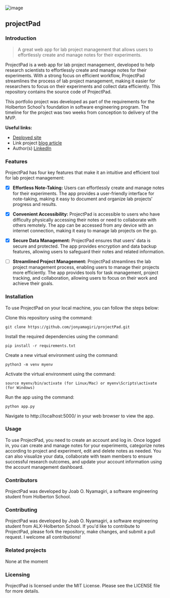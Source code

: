 ![image](https://user-images.githubusercontent.com/95341497/230357459-6e940b17-6157-4691-a2ef-76e084c6f7af.png)

## projectPad

### Introduction

> A great web app for lab project management that allows users to effortlessly create and manage notes for their experiments.

ProjectPad is a web app for lab project management, developed to help research scientists to effortlessly create and manage notes for their experiments. With a strong focus on efficient workflow, ProjectPad streamlines the process of lab project management, making it easier for researchers to focus on their experiments and collect data efficiently. This repository contains the source code of ProjectPad.

This portfolio project was developed as part of the requirements for the Holberton School's foundation in software engineering program. The timeline for the project was two weeks from conception to delivery of the MVP.

**Useful links:**
- [Deployed site](https://projectpad.onrender.com/home)
- Link project [blog article](https://medium.com/@jonyamagiri/introducing-projectpad-754ac88bae9a)
- Author(s) [LinkedIn](https://www.linkedin.com/in/jonyamagiri/)

### Features
ProjectPad has four key features that make it an intuitive and efficient tool for lab project management:

- [x] **Effortless Note-Taking:** Users can effortlessly create and manage notes for their experiments. The app provides a user-friendly interface for note-taking, making it easy to document and organize lab projects' progress and results.

- [x] **Convenient Accessibility:** ProjectPad is accessible to users who have difficulty physically accessing their notes or need to collaborate with others remotely. The app can be accessed from any device with an internet connection, making it easy to manage lab projects on the go.

- [x] **Secure Data Management:** ProjectPad ensures that users' data is secure and protected. The app provides encryption and data backup features, allowing users to safeguard their notes and related information.

- [ ] **Streamlined Project Management:** ProjectPad streamlines the lab project management process, enabling users to manage their projects more efficiently. The app provides tools for task management, project tracking, and collaboration, allowing users to focus on their work and achieve their goals.

### Installation
To use ProjectPad on your local machine, you can follow the steps below:

Clone this repository using the command: 
```
git clone https://github.com/jonyamagiri/projectPad.git
```
Install the required dependencies using the command: 
```
pip install -r requirements.txt
```
Create a new virtual environment using the command: 
```
python3 -m venv myenv
```
Activate the virtual environment using the command: 
```
source myenv/bin/activate (for Linux/Mac) or myenv\Scripts\activate (for Windows)
```
Run the app using the command: 
```
python app.py
```
Navigate to http://localhost:5000/ in your web browser to view the app.

### Usage
To use ProjectPad, you need to create an account and log in. Once logged in, you can create and manage notes for your experiments, categorize notes according to project and experiment, edit and delete notes as needed. You can also visualize your data, collaborate with team members to ensure successful research outcomes, and update your account information using the account management dashboard.


### Contributors
ProjectPad was developed by Joab O. Nyamagiri, a software engineering student from Holberton School.

### Contributing
ProjectPad was developed by Joab O. Nyamagiri, a software engineering student from ALX-Holberton School.
If you'd like to contribute to ProjectPad, please fork the repository, make changes, and submit a pull request. I welcome all contributions!

### Related projects
None at the moment

### Licensing
ProjectPad is licensed under the MIT License. Please see the LICENSE file for more details.